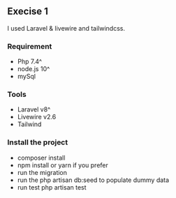 ## Execise 1

I used Laravel & livewire and tailwindcss.

### Requirement

- Php 7.4^
- node.js 10^
- mySql

### Tools 

- Laravel v8^
- Livewire v2.6
- Tailwind 

### Install the project

- composer install
- npm install or yarn if you prefer
- run the migration
- run the php artisan db:seed to populate dummy data
- run test php artisan test



